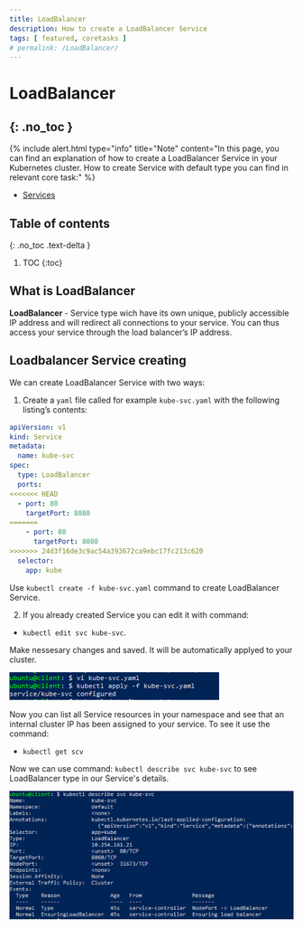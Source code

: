 ```yaml
---
title: LoadBalancer
description: How to create a LoadBalancer Service 
tags: [ featured, coretasks ]
# permalink: /LoadBalancer/
---
```

# LoadBalancer
{: .no_toc }
---

{% include alert.html type="info" title="Note" content="In this page, you can find an explanation of how to create a LoadBalancer Service in your Kubernetes cluster. How to create Service with default type you can find in relevant core task:" %} 
 - <a href="https://ventus-ag.github.io/docs/docs/coretasks/Services">Services</a>


## Table of contents
{: .no_toc .text-delta }

1. TOC
{:toc}

## What is LoadBalancer 

**LoadBalancer** - Service type wich have its own unique, publicly accessible IP address and will redirect all connections to your service. You can thus access your service through the load balancer’s IP address.

## Loadbalancer Service creating

We can create LoadBalancer Service with two ways:

1) Create a `yaml` file called for example `kube-svc.yaml` with the following listing’s contents: 

```yaml
apiVersion: v1
kind: Service
metadata:
  name: kube-svc
spec:
  type: LoadBalancer 
  ports:
<<<<<<< HEAD
  - port: 80
    targetPort: 8080
=======
    - port: 80
      targetPort: 8080
>>>>>>> 24d3f16de3c9ac54a393672ca9ebc17fc213c620
  selector:
    app: kube
```   
Use `kubectl create -f kube-svc.yaml` command to create LoadBalancer Service.

2) If you already created Service you can edit it with command:
- `kubectl edit svc kube-svc`.

Make nessesary changes and saved. It will be automatically applyed to your cluster.

![](../../assets/img/services/apply_loadbalancer.png) 


Now you can list all Service resources in your namespace and see
that an internal cluster IP has been assigned to your service. To see it use the command:
- `kubectl get scv` 

Now we can use command: `kubectl describe svc kube-svc` to see LoadBalancer type in our Service's details.

![](../../assets/img/services/describe_loadbalancer.png)  





